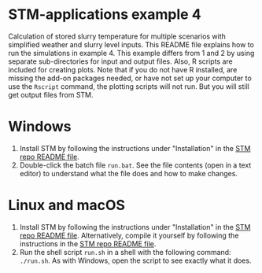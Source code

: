 # STM-applications example 4
Calculation of stored slurry temperature for multiple scenarios with simplified weather and slurry level inputs.
This README file explains how to run the simulations in example 4.
This example differs from 1 and 2 by using separate sub-directories for input and output files.
Also, R scripts are included for creating plots.
Note that if you do not have R installed, are missing the add-on packages needed, or have not set up your computer to use the `Rscript` command, the plotting scripts will not run.
But you will still get output files from STM.

# Windows
1. Install STM by following the instructions under "Installation" in the [STM repo README file](https://github.com/sashahafner/STM#readme).
2. Double-click the batch file `run.bat`.
See the file contents (open in a text editor) to understand what the file does and how to make changes.

# Linux and macOS
1. Install STM by following the instructions under "Installation" in the [STM repo README file](https://github.com/sashahafner/STM#readme). Alternatively, compile it yourself by following the instructions in the [STM repo README file](https://github.com/sashahafner/STM#readme).
2. Run the shell script `run.sh` in a shell with the following command: `./run.sh`. As with Windows, open the script to see exactly what it does.

